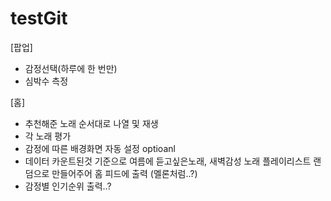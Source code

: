 # testGit

[팝업]
- 감정선택(하루에 한 번만)
- 심박수 측정

[홈]
- 추천해준 노래 순서대로 나열 및 재생
- 각 노래 평가
- 감정에 따른 배경화면 자동 설정
optioanl
- 데이터 카운트된것 기준으로 여름에 듣고싶은노래, 새벽감성 노래 플레이리스트 랜덤으로 만들어주어 홈 피드에 출력 (멜론처럼..?)
- 감정별 인기순위 출력..?
